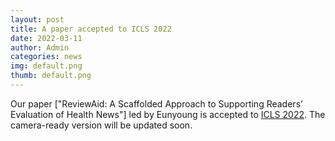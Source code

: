 ```yaml
---
layout: post
title: A paper accepted to ICLS 2022
date: 2022-03-11
author: Admin
categories: news
img: default.png
thumb: default.png
---
```


Our paper ["ReviewAid: A Scaffolded Approach to Supporting Readers’ Evaluation of Health News"] led by Eunyoung is accepted to [ICLS 2022](https://2022.isls.org/). The camera-ready version will be updated soon.
